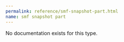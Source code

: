 ```yaml
---
permalink: reference/smf-snapshot-part.html
name: smf snapshot part
---
```


No documentation exists for this type.